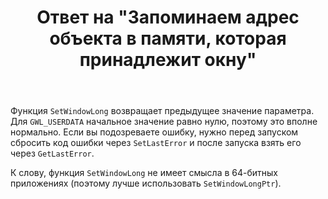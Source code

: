 ﻿---
title: "Ответ на \"Запоминаем адрес объекта в памяти, которая принадлежит окну\""
se.owner.user_id: 240512
se.owner.display_name: "MSDN.WhiteKnight"
se.owner.link: "https://ru.stackoverflow.com/users/240512/msdn-whiteknight"
se.answer_id: 770680
se.question_id: 770669
se.post_type: answer
se.score: 3
se.is_accepted: False
---
<p>Функция <code>SetWindowLong</code> возвращает предыдущее значение параметра. Для <code>GWL_USERDATA</code> начальное значение равно нулю, поэтому это вполне нормально. Если вы подозреваете ошибку, нужно перед запуском сбросить код ошибки через <code>SetLastError</code> и после запуска взять его через <code>GetLastError</code>. </p>

<p>К слову, функция <code>SetWindowLong</code> не имеет смысла в 64-битных приложениях (поэтому лучше использовать <code>SetWindowLongPtr</code>).</p>
